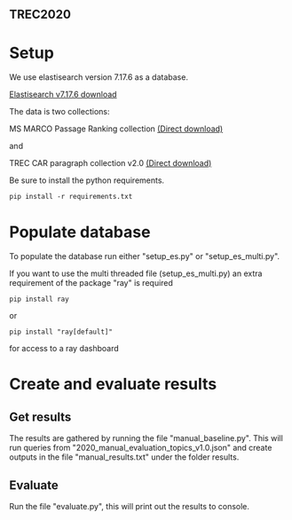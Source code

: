 ## TREC2020

# Setup
We use elastisearch version 7.17.6 as a database.

[Elastisearch v7.17.6 download](https://www.elastic.co/downloads/past-releases/elasticsearch-7-17-6)

The data is two collections:

MS MARCO Passage Ranking collection [(Direct download)](https://msmarco.blob.core.windows.net/msmarcoranking/collection.tar.gz)

and 

TREC CAR paragraph collection v2.0 [(Direct download)](http://trec-car.cs.unh.edu/datareleases/v2.0/paragraphCorpus.v2.0.tar.xz)


Be sure to install the python requirements.
```
pip install -r requirements.txt
```

# Populate database
To populate the database run either "setup_es.py" or "setup_es_multi.py".

If you want to use the multi threaded file (setup_es_multi.py) an extra requirement of the package "ray" is required
```
pip install ray
```
or
```
pip install "ray[default]"
```
for access to a ray dashboard



# Create and evaluate results
## Get results
The results are gathered by running the file "manual_baseline.py".
This will run queries from "2020_manual_evaluation_topics_v1.0.json" and create outputs in the file "manual_results.txt" under the folder results.

## Evaluate
Run the file "evaluate.py", this will print out the results to console.
